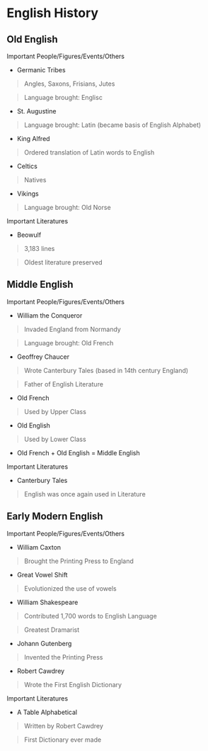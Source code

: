 # English History 

## Old English
Important People/Figures/Events/Others
- Germanic Tribes
> Angles, Saxons, Frisians, Jutes

> Language brought: Englisc
- St. Augustine
> Language brought: Latin (became basis of English Alphabet)
- King Alfred 
> Ordered translation of Latin words to English 
- Celtics
> Natives
- Vikings 
> Language brought: Old Norse

Important Literatures 
- Beowulf
> 3,183 lines

> Oldest literature preserved 

## Middle English
Important People/Figures/Events/Others
- William the Conqueror
> Invaded England from Normandy

> Language brought: Old French
- Geoffrey Chaucer
> Wrote Canterbury Tales (based in 14th century England)

> Father of English Literature 
- Old French 
> Used by Upper Class
- Old English 
> Used by Lower Class 
- Old French + Old English = Middle English

Important Literatures 
- Canterbury Tales
> English was once again used in Literature 

## Early Modern English
Important People/Figures/Events/Others
- William Caxton
> Brought the Printing Press to England 
- Great Vowel Shift
> Evolutionized the use of vowels
- William Shakespeare
> Contributed 1,700 words to English Language 

> Greatest Dramarist
- Johann Gutenberg 
> Invented the Printing Press
- Robert Cawdrey
> Wrote the First English Dictionary 

Important Literatures 
- A Table Alphabetical 
> Written by Robert Cawdrey

> First Dictionary ever made
